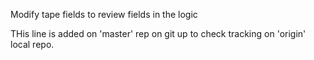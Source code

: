 Modify tape fields to review fields in the logic

THis line is added on 'master' rep on git up to check tracking on 'origin' local repo.
